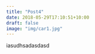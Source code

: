 ```yaml
---
title: "Post4"
date: 2018-05-29T17:10:51+10:00
draft: false
image: "img/car1.jpg"
---
```

iasudhsadasdasd
